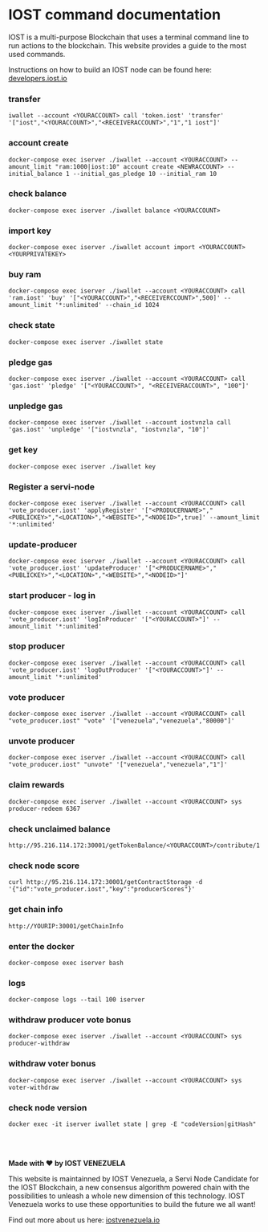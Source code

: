 # IOST command documentation

IOST is a multi-purpose Blockchain that uses a terminal command line to run actions to the blockchain. This website provides a guide to the most used commands.

Instructions on how to build an IOST node can be found here: [developers.iost.io](https://developers.iost.io/docs/en/1-getting-started/Overview.html)

### transfer
````
iwallet --account <YOURACCOUNT> call 'token.iost' 'transfer' '["iost","<YOURACCOUNT>","<RECEIVERACCOUNT>","1","1 iost"]'
````
### account create
````
docker-compose exec iserver ./iwallet --account <YOURACCOUNT> --amount_limit "ram:1000|iost:10" account create <NEWRACCOUNT> --initial_balance 1 --initial_gas_pledge 10 --initial_ram 10
````
### check balance
````
docker-compose exec iserver ./iwallet balance <YOURACCOUNT>
````
### import key
````
docker-compose exec iserver ./iwallet account import <YOURACCOUNT> <YOURPRIVATEKEY>
````
### buy ram
````
docker-compose exec iserver ./iwallet --account <YOURACCOUNT> call 'ram.iost' 'buy' '["<YOURACCOUNT>","<RECEIVERCCOUNT>",500]' --amount_limit '*:unlimited' --chain_id 1024
````

### check state
````
docker-compose exec iserver ./iwallet state
````
### pledge gas
````
docker-compose exec iserver ./iwallet --account <YOURACCOUNT> call 'gas.iost' 'pledge' '["<YOURACCOUNT>", "<RECEIVERACCOUNT>", "100"]'
````
### unpledge gas
````
docker-compose exec iserver ./iwallet --account iostvnzla call 'gas.iost' 'unpledge' '["iostvnzla", "iostvnzla", "10"]'
````
### get key
````
docker-compose exec iserver ./iwallet key
````
### Register a servi-node
````
docker-compose exec iserver ./iwallet --account <YOURACCOUNT> call 'vote_producer.iost' 'applyRegister' '["<PRODUCERNAME>","<PUBLICKEY>","<LOCATION>","<WEBSITE>","<NODEID>",true]' --amount_limit '*:unlimited'
````
### update-producer
````
docker-compose exec iserver ./iwallet --account <YOURACCOUNT> call 'vote_producer.iost' 'updateProducer' '["<PRODUCERNAME>","<PUBLICKEY>","<LOCATION>","<WEBSITE>","<NODEID>"]'
````
### start producer - log in
````
docker-compose exec iserver ./iwallet --account <YOURACCOUNT> call 'vote_producer.iost' 'logInProducer' '["<YOURACCOUNT>"]' --amount_limit '*:unlimited'
````
### stop producer
````
docker-compose exec iserver ./iwallet --account <YOURACCOUNT> call 'vote_producer.iost' 'logOutProducer' '["<YOURACCOUNT>"]' --amount_limit '*:unlimited'
````

### vote producer
````
docker-compose exec iserver ./iwallet --account <YOURACCOUNT> call "vote_producer.iost" "vote" '["venezuela","venezuela","80000"]'
````
### unvote producer 
````
docker-compose exec iserver ./iwallet --account <YOURACCOUNT> call "vote_producer.iost" "unvote" '["venezuela","venezuela","1"]'
````
### claim rewards
````
docker-compose exec iserver ./iwallet --account <YOURACCOUNT> sys producer-redeem 6367
````
### check unclaimed balance
````
http://95.216.114.172:30001/getTokenBalance/<YOURACCOUNT>/contribute/1
````

### check node score
````
curl http://95.216.114.172:30001/getContractStorage -d '{"id":"vote_producer.iost","key":"producerScores"}'
````
### get chain info
````
http://YOURIP:30001/getChainInfo
````
### enter the docker
````
docker-compose exec iserver bash
````
### logs
````
docker-compose logs --tail 100 iserver
````
### withdraw producer vote bonus
````
docker-compose exec iserver ./iwallet --account <YOURACCOUNT> sys producer-withdraw
````
### withdraw voter bonus
````
docker-compose exec iserver ./iwallet --account <YOURACCOUNT> sys voter-withdraw
````
### check node version
````
docker exec -it iserver iwallet state | grep -E "codeVersion|gitHash"
````
<br>
<br>

**Made with :heart: by IOST VENEZUELA**

This website is maintainned by IOST Venezuela, a Servi Node Candidate for the IOST Blockchain, a new consensus algorithm powered chain with the possibilities to unleash a whole new dimension of this technology. IOST Venezuela works to use these opportunities to build the future we all want!

Find out more about us here: [iostvenezuela.io](https://eosvenezuela.io/IOSTVenezuela.html)

